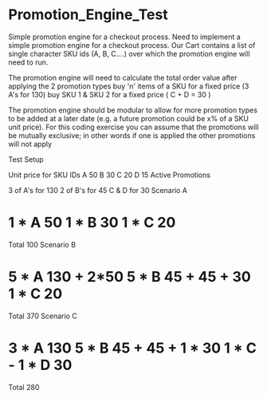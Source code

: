 # Promotion_Engine_Test
Simple promotion engine for a checkout process.
Need to implement a simple promotion engine for a checkout process. Our Cart contains a list of single character SKU ids (A, B, C....) over which the promotion engine will need to run.

The promotion engine will need to calculate the total order value after applying the 2 promotion types 
 buy 'n' items of a SKU for a fixed price (3 A's for 130) 
 buy SKU 1 & SKU 2 for a fixed price ( C + D = 30 )

The promotion engine should be modular to allow for more promotion types to be added at a later date (e.g. a future promotion could be x% of a SKU unit price). For this coding exercise you can assume that the promotions will be mutually exclusive; in other words if one is applied the other promotions will not apply

Test Setup

Unit price for SKU IDs
A 50
B 30
C 20
D 15
Active Promotions

3 of A's for 130
2 of B's for 45
C & D for 30
Scenario A

1 * A 50
1 * B 30
1 * C 20
======
Total 100
Scenario B

5 * A 130 + 2*50
5 * B 45 + 45 + 30
1 * C 20
======
Total 370
Scenario C

3 * A 130
5 * B 45 + 45 + 1 * 30
1 * C -
1 * D 30
======
Total 280
